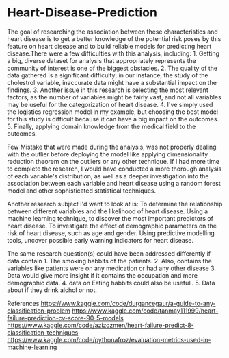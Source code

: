 # Heart-Disease-Prediction

The goal of researching the association between these characteristics
and heart disease is to get a better knowledge of the potential risk
poses by this feature on heart disease and to build reliable models for
predicting heart disease.There were a few difficulties with this
analysis, including: 1. Getting a big, diverse dataset for analysis that
appropriately represents the community of interest is one of the biggest
obstacles. 2. The quality of the data gathered is a significant
difficulty; in our instance, the study of the cholestrol variable,
inaccurate data might have a substantial impact on the findings. 3.
Another issue in this research is selecting the most relevant factors,
as the number of variables might be fairly vast, and not all variables
may be useful for the categorization of heart disease. 4. I've simply
used the logistics regression model in my example, but choosing the best
model for this study is difficult because it can have a big impact on
the outcomes. 5. Finally, applying domain knowledge from the medical
field to the outcomes.

Few Mistake that were made during the analysis, was not properly dealing
with the outlier before deploying the model like applying dimensionality
reduction theorem on the outliers or any other technique. If I had more
time to complete the research, I would have conducted a more thorough
analysis of each variable's distribution, as well as a deeper
investigation into the association between each variable and heart
disease using a random forest model and other sophisticated statistical
techniques.

Another research subject I'd want to look at is: To determine the
relationship between different variables and the likelihood of heart
disease. Using a machine learning technique, to discover the most
important predictors of heart disease. To investigate the effect of
demographic parameters on the risk of heart disease, such as age and
gender. Using predictive modelling tools, uncover possible early warning
indicators for heart disease.

The same research question(s) could have been addressed differently if
data contain 1. The smoking habbits of the patients. 2. Also, contains
the variables like patients were on any medication or had any other
disease 3. Data would give more insight if it contains the occupation
and more demographic data. 4. data on Eating habbits could also be
usefull. 5. Data about if they drink alchol or not.

References
<https://www.kaggle.com/code/durgancegaur/a-guide-to-any-classification-problem>
<https://www.kaggle.com/code/tanmay111999/heart-failure-prediction-cv-score-90-5-models>
<https://www.kaggle.com/code/azizozmen/heart-failure-predict-8-classification-techniques>
<https://www.kaggle.com/code/pythonafroz/evaluation-metrics-used-in-machine-learning>
